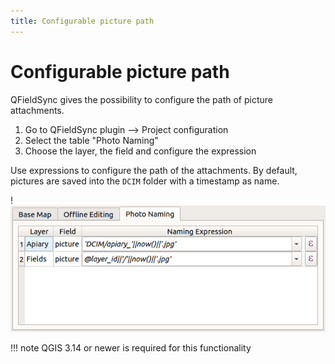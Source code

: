```yaml
---
title: Configurable picture path
---
```


# Configurable picture path

QFieldSync gives the possibility to configure the path of picture
attachments.

1.  Go to QFieldSync plugin \--\> Project configuration
2.  Select the table "Photo Naming"
3.  Choose the layer, the field and configure the expression

Use expressions to configure the path of the attachments. By default,
pictures are saved into the `DCIM` folder with a timestamp
as name.

!![picture_path](../assets/images/picture_path.png)

!!! note
    QGIS 3.14 or newer is required for this functionality
